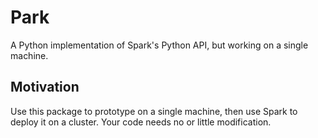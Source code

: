 # Park
A Python implementation of Spark's Python API, but working on a single machine.

## Motivation
Use this package to prototype on a single machine, then use Spark to deploy it on a cluster. Your code needs no or little modification.
